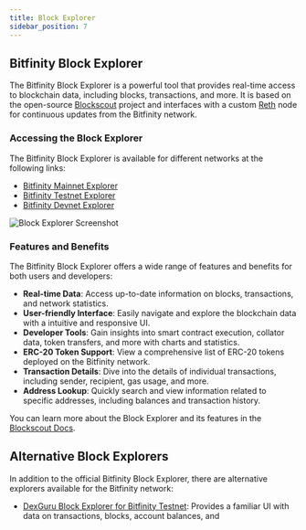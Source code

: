 ```yaml
---
title: Block Explorer
sidebar_position: 7
---
```


## Bitfinity Block Explorer

The Bitfinity Block Explorer is a powerful tool that provides real-time access to blockchain data, including blocks, transactions, and more. It is based on the open-source [Blockscout](https://github.com/blockscout/blockscout) project and interfaces with a custom [Reth](https://github.com/paradigmxyz/reth) node for continuous updates from the Bitfinity network.

### Accessing the Block Explorer

The Bitfinity Block Explorer is available for different networks at the following links:

- [Bitfinity Mainnet Explorer](https://explorer.mainnet.bitfinity.network/)
- [Bitfinity Testnet Explorer](https://explorer.testnet.bitfinity.network/)
- [Bitfinity Devnet Explorer](https://explorer.devnet.bitfinity.network/)

![Block Explorer Screenshot](/img/block-explorer.png)

### Features and Benefits

The Bitfinity Block Explorer offers a wide range of features and benefits for both users and developers:

- **Real-time Data**: Access up-to-date information on blocks, transactions, and network statistics.
- **User-friendly Interface**: Easily navigate and explore the blockchain data with a intuitive and responsive UI.
- **Developer Tools**: Gain insights into smart contract execution, collator data, token transfers, and more with charts and statistics.
- **ERC-20 Token Support**: View a comprehensive list of ERC-20 tokens deployed on the Bitfinity network.
- **Transaction Details**: Dive into the details of individual transactions, including sender, recipient, gas usage, and more.
- **Address Lookup**: Quickly search and view information related to specific addresses, including balances and transaction history.

You can learn more about the Block Explorer and its features in the [Blockscout Docs](https://docs.blockscout.com/).

## Alternative Block Explorers

In addition to the official Bitfinity Block Explorer, there are alternative explorers available for the Bitfinity network:

- [DexGuru Block Explorer for Bitfinity Testnet](https://bitfinity-test.dex.guru/): Provides a familiar UI with data on transactions, blocks, account balances, and
